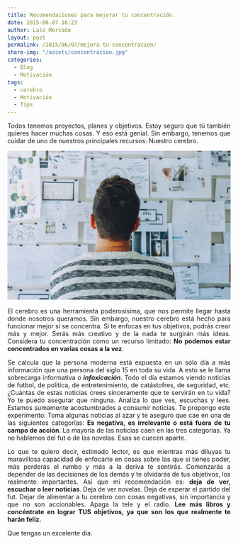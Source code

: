 ```yaml
---
title: Recomendaciones para mejorar tu concentración.
date: 2015-06-07 16:23
author: Lalo Mercado
layout: post
permalink: /2015/06/07/mejora-tu-concentracion/
share-img: "/assets/concentracion.jpg"
categories:
  - Blog
  - Motivación
tags:
  - cerebro
  - Motivación
  - Tips
---
```

<p style="text-align: justify;">
  Todos tenemos proyectos, planes y objetivos. Estoy seguro que tú también quieres hacer muchas cosas. Y eso está genial. Sin embargo, tenemos que cuidar de uno de nuestros principales recursos: Nuestro cerebro.
</p>

<p align="center">
  <img width="600" src="/assets/concentracion.jpg">
</p>

<p style="text-align: justify;">
  El cerebro es una herramienta poderosísima, que nos permite llegar hasta donde nosotros queramos. Sin embargo, nuestro cerebro está hecho para funcionar mejor si se concentra. Si te enfocas en tus objetivos, podrás crear más y mejor. Serás más creativo y de la nada te surgirán más ideas. Considera tu concentración como un recurso limitado: <strong>No podemos estar concentrados en varias cosas a la vez</strong>.
</p>

<p style="text-align: justify;">
  Se calcula que la persona moderna está expuesta en un sólo día a más información que una persona del siglo 15 en toda su vida. A esto se le llama sobrecarga informativa o <strong><em>infoxicación</em></strong>. Todo el día estamos viendo noticias de futbol, de política, de entretenimiento, de catástofres, de seguridad, etc. ¿Cuántas de estas noticias crees sinceramente que te servirán en tu vida? Yo te puedo asegurar que ninguna. Analiza lo que ves, escuchas y lees. Estamos sumamente acostumbrados a consumir noticias. Te propongo este experimento: Toma algunas noticias al azar y te aseguro que cae en una de las siguientes categorías: <strong>Es negativa, es irrelevante o está fuera de tu campo de acción</strong>. La mayoría de las noticias caen en las tres categorías. Ya no hablemos del fut o de las novelas. Esas se cuecen aparte.
</p>

<p style="text-align: justify;">
  Lo que te quiero decir, estimado lector, es que mientras más diluyas tu maravillosa capacidad de enfocarte en cosas sobre las que sí tienes poder, más perderás el rumbo y más a la deriva te sentirás. Comenzarás a depender de las decisiones de los demás y te olvidarás de tus objetivos, los realmente importantes. Así que mi recomendación es: <strong>deja de ver, escuchar o leer noticias</strong>. Deja de ver novelas. Deja de esperar el partido del fut. Dejar de alimentar a tu cerebro con cosas negativas, sin importancia y que no son accionables. Apaga la tele y el radio. <strong>Lee más libros y concéntrate en lograr TUS objetivos, ya que son los que realmente te harán feliz.</strong>
</p>

<p style="text-align: justify;">
  Que tengas un excelente día.
</p>
